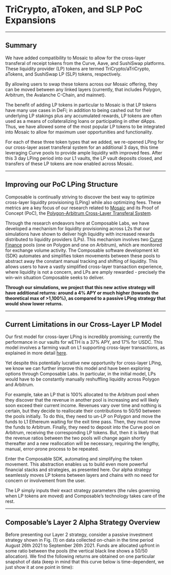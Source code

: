 # TriCrypto, aToken, and SLP PoC Expansions

---

## Summary

We have added compatibility to Mosaic to allow for the cross-layer transferal of receipt tokens from the Curve, Aave, and SushiSwap platforms. These liquidity provider (LP) tokens are termed TriCrypto/aTriCrypto, aTokens, and SushiSwap LP (SLP) tokens, respectively.

By allowing users to swap these tokens across our Mosaic offering, they can be moved between any linked layers (currently, that includes Polygon, Arbitrum, the Avalanche C-Chain, and mainnet).

The benefit of adding LP tokens in particular to Mosaic is that LP tokens have many use cases in DeFi; in addition to being cashed out for their underlying LP stakings plus any accumulated rewards, LP tokens are often used as a means of collateralizing loans or participating in other dApps. Thus, we have allowed some of the most popular LP tokens to be integrated into Mosaic to allow for maximum user opportunities and functionality.

For each of these three token types that we added, we re-opened LPing for our cross-layer asset transferal system for an additional 3 days, this time leveraging Curve pools to provide ample liquidity with improved fees. After this 3 day LPing period into our L1 vaults, the LP vault deposits closed, and transfers of these LP tokens are now enabled across Mosaic.

---

## Improving our PoC LPing Structure

Composable is continually striving to discover the best way to optimize cross-layer liquidity provisioning (LPing) while also optimizing fees. These metrics are a key focus of our research related to [Mosaic](https://mosaic.composable.finance/) and its Proof of Concept (PoC), the [Polygon-Arbitrum Cross-Layer Transferal System](https://composablefi.medium.com/the-launch-of-our-polygon-arbitrum-cross-layer-transferral-system-a-novel-proof-of-concept-b4cfc8cf0023).

Through the research endeavors here at Composable Labs, we have developed a mechanism for liquidity provisioning across L2s that our simulations have shown to deliver high liquidity with increased rewards distributed to liquidity providers (LPs). This mechanism involves two [Curve Finance](https://curve.fi/) pools (one on Polygon and one on Arbitrum), which are monitored for exchange volume activity. The Composable software development kit (SDK) automates and simplifies token movements between these pools to abstract away the constant manual tracking and shifting of liquidity. This allows users to have a vastly simplified cross-layer transaction experience, where liquidity is not a concern, and LPs are amply rewarded - precisely the win-win situation Composable seeks to deliver. 

**Through our simulations, we project that this new active strategy will have additional returns: around a 4% APY or much higher (towards the theoretical max of >1,100%), as compared to a passive LPing strategy that would show lower returns.**

---

## Current Limitations in our Cross-Layer LP Model

Our first model for cross-layer LPing is incredibly promising; currently the performance in our vaults for wETH is a 37% APY, and 17% for USDC. This model involves a farming vault on L1 supporting cross-layer transactions, as explained in more detail [here](https://0xbrainjar.medium.com/introducing-mosaic-tackling-cross-layer-2-liquidity-provisioning-through-delivering-a-new-means-of-1c1edb8691df).

Yet despite this potentially lucrative new opportunity for cross-layer LPing, we know we can further improve this model and have been exploring options through Composable Labs. In particular, in the initial model, LPs would have to be constantly manually reshuffling liquidity across Polygon and Arbitrum. 

For example, take an LP that is 100% allocated to the Arbitrum pool when they discover that the revenue in another pool is increasing and will likely soon exceed their current income. Revenues vary over time and nothing is certain, but they decide to reallocate their contributions to 50/50 between the pools initially. To do this, they need to un-LP on Polygon and move the funds to L1 Ethereum waiting for the exit time pass. Then, they must move the funds to Arbitrum. Finally, they need to deposit into the Curve pool on Arbitrum, receiving the corresponding LP tokens. But, then it is likely that the revenue ratios between the two pools will change again shortly thereafter and a new reallocation will be necessary, requiring the lengthy, manual, error-prone process to be repeated.  

Enter the Composable SDK, automating and simplifying the token movement. This abstraction enables us to build even more powerful financial stacks and strategies, as presented here. Our alpha strategy seamlessly moves LP tokens between layers and chains with no need for concern or involvement from the user.

The LP simply inputs their exact strategy parameters (the rules governing when LP tokens are moved) and Composable’s technology takes care of the rest.

---

## Composable’s Layer 2 Alpha Strategy Overview

Before presenting our Layer 2 strategy, consider a passive investment strategy shown in Fig. (1) on data collected on-chain in the time period August 26th 2021 to September 26th 2021. Funds are allocated upfront in some ratio between the pools (the vertical black line shows a 50/50 allocation). We find the following returns are obtained on one particular snapshot of data (keep in mind that this curve below is time-dependent, we just show it at one point in time):

